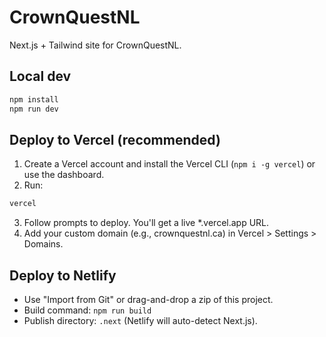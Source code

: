 
# CrownQuestNL

Next.js + Tailwind site for CrownQuestNL.

## Local dev
```bash
npm install
npm run dev
```

## Deploy to Vercel (recommended)
1. Create a Vercel account and install the Vercel CLI (`npm i -g vercel`) or use the dashboard.
2. Run:
```bash
vercel
```
3. Follow prompts to deploy. You'll get a live *.vercel.app URL.
4. Add your custom domain (e.g., crownquestnl.ca) in Vercel > Settings > Domains.

## Deploy to Netlify
- Use "Import from Git" or drag-and-drop a zip of this project.
- Build command: `npm run build`
- Publish directory: `.next` (Netlify will auto-detect Next.js).

